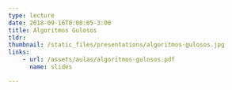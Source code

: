 ```yaml
---
type: lecture
date: 2018-09-16T0:00:05-3:00
title: Algoritmos Gulosos
tldr: 
thumbnail: /static_files/presentations/algoritmos-gulosos.jpg
links: 
    - url: /assets/aulas/algoritmos-gulosos.pdf
      name: slides

---
```


<!-- **Suggested Readings:**
- [Readings 1](http://example.com)
- [Readings 2](http://example.com) -->

